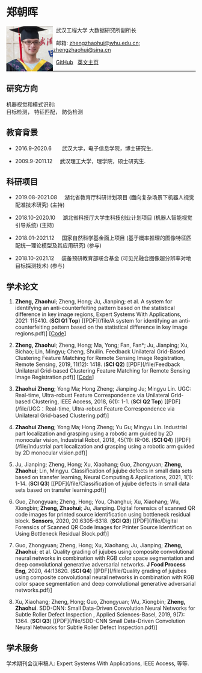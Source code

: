# 郑朝晖  

<a href="url"><img src="/file/1.jpg" align="left" height="120" ></a>  

&nbsp; 武汉工程大学 大数据研究所副所长  

&nbsp; 邮箱: zhengzhaohui@whu.edu.cn;    zhengzhaohui@sina.cn  

&nbsp; [GitHub](https://github.com/DoctorZheng) &nbsp; [英文主页](index.md)  

*****
## 研究方向  
机器视觉和模式识别:  
目标检测， 特征匹配， 防伪检测

## 教育背景 
* 2016.9-2020.6  &nbsp; &nbsp; &nbsp;   武汉大学，电子信息学院，博士研究生.  
   
* 2009.9-2011.12  &nbsp; &nbsp;   武汉理工大学，理学院，硕士研究生.  

## 科研项目
* 2019.08-2021.08  &nbsp; &nbsp;  湖北省教育厅科研计划项目 (面向复杂场景下机器人视觉配准技术研究) (主持)  
  
* 2018.10-2020.10  &nbsp; &nbsp;  湖北省科技厅大学生科技创业计划项目 (机器人智能视觉引导系统) (主持)   
  
* 2018.01-2021.12  &nbsp; &nbsp;  国家自然科学基金面上项目 (基于概率推理的图像特征匹配统一理论模型及其应用研究) (参与)  
  
* 2018.10-2021.12  &nbsp; &nbsp;  装备预研教育部联合基金 (可见光融合图像超分辨率对地目标探测技术) (参与)  

## 学术论文
1. **Zheng, Zhaohui**; Zheng, Hong; Ju, Jianping; et al. A system for identifying an anti-counterfeiting pattern based on the statistical difference in key image regions, Expert Systems With Applications, 2021: 115410. (**SCI Q1 Top**) [[PDF](/file/A system for identifying an anti-counterfeiting pattern based on the statistical difference in key image regions.pdf)] [[Code](https://github.com/DoctorZheng/The-anti-counterfeiting-algorithm)]  
  
3. **Zheng, Zhaohui**; Zheng, Hong; Ma, Yong; Fan, Fan*; Ju, Jianping; Xu, Bichao; Lin, Mingyu; Cheng, Shuilin. Feedback Unilateral Grid-Based Clustering Feature Matching for Remote Sensing Image Registration, Remote Sensing, 2019, 11(12): 1418. (**SCI Q2**) [[PDF](/file/Feedback Unilateral Grid-based Clustering Feature Matching for Remote Sensing Image Registration.pdf)] [[Code](https://github.com/DoctorZheng/F-UGC)]  
  
4. **Zhaohui Zheng**; Yong Ma; Hong Zheng; Jianping Ju; Mingyu Lin. UGC: Real-time, Ultra-robust Feature Correspondence via Unilateral Grid-based Clustering, IEEE Access, 2018, 6(1): 1-1. (**SCI Q2 Top**) [[PDF](/file/UGC：Real-time, Ultra-robust Feature Correspondence via Unilateral Grid-based Clustering.pdf)]  
  
5. **Zhaohui Zheng**; Yong Ma; Hong Zheng; Yu Gu; Mingyu Lin. Industrial part localization and grasping using a robotic arm guided by 2D monocular vision, Industrial Robot, 2018, 45(11): IR-06. (**SCI Q4**) [[PDF](/file/Industrial part localization and grasping using a robotic arm guided by 2D monocular vision.pdf)]  
  
6. Ju, Jianping; Zheng, Hong; Xu, Xiaohang; Guo, Zhongyuan; **Zheng, Zhaohui**; Lin, Mingyu. Classification of jujube defects in small data sets based on transfer learning, Neural Computing & Applications, 2021, 1(1): 1-14. (**SCI Q3**) [[PDF](/file/Classification of jujube defects in small data sets based on transfer learning.pdf)]  
  
7. Guo, Zhongyuan; Zheng, Hong; You, Changhui;  Xu, Xiaohang; Wu, Xiongbin; **Zheng, Zhaohui**; Ju, Jianping. Digital forensics of scanned QR code images for printed source identification using bottleneck residual block. **Sensors**, 2020, 20:6305-6318. (**SCI Q3**) [[PDF](/file/Digital Forensics of Scanned QR Code Images for Printer Source Identificat on Using Bottleneck Residual Block.pdf)]  
  
8. Guo, Zhongyuan; Zheng, Hong; Xu, Xiaohang; Ju, Jianping; **Zheng, Zhaohui**; et al. Quality grading of jujubes using composite convolutional neural networks in combination with RGB color space segmentation and deep convolutional generative adversarial networks. **J Food Process Eng**, 2020, 44:13620. (**SCI Q4**) [[PDF](/file/Quality grading of jujubes using composite convolutional neural networks in combination with RGB color space segmentation and deep convolutional generative adversarial networks.pdf)]  
  
9. Xu, Xiaohang; Zheng, Hong; Guo, Zhongyuan; Wu, Xiongbin; **Zheng, Zhaohui**. SDD-CNN: Small Data-Driven Convolution Neural Networks for Subtle Roller Defect Inspection , Applied Sciences-Basel, 2019, 9(7): 1364. (**SCI Q3**) [[PDF](/file/SDD-CNN Small Data-Driven Convolution Neural Networks for Subtle Roller Defect Inspection.pdf)]  

## 学术服务
学术期刊会议审稿人: Expert Systems With Applications, IEEE Access, 等等.


